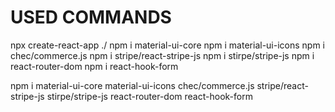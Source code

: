 # USED COMMANDS
npx create-react-app ./
npm i material-ui-core
npm i material-ui-icons
npm i chec/commerce.js
npm i stripe/react-stripe-js
npm i stirpe/stripe-js
npm i react-router-dom
npm i react-hook-form


npm i material-ui-core material-ui-icons chec/commerce.js stripe/react-stripe-js stirpe/stripe-js react-router-dom react-hook-form